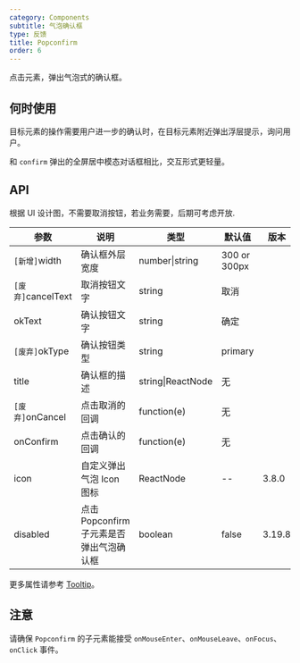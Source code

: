 ```yaml
---
category: Components
subtitle: 气泡确认框
type: 反馈
title: Popconfirm
order: 6
---
```


点击元素，弹出气泡式的确认框。

## 何时使用

目标元素的操作需要用户进一步的确认时，在目标元素附近弹出浮层提示，询问用户。

和 `confirm` 弹出的全屏居中模态对话框相比，交互形式更轻量。

## API

根据 UI 设计图，不需要取消按钮，若业务需要，后期可考虑开放.

| 参数 | 说明 | 类型 | 默认值 | 版本 |
| --- | --- | --- | --- | --- |
| `[新增]`width | 确认框外层宽度 | number\|string | 300 or 300px |  |
| `[废弃]`cancelText | 取消按钮文字 | string | 取消 |  |
| okText | 确认按钮文字 | string | 确定 |  |
| `[废弃]`okType | 确认按钮类型 | string | primary |  |
| title | 确认框的描述 | string\|ReactNode | 无 |  |
| `[废弃]`onCancel | 点击取消的回调 | function(e) | 无 |  |
| onConfirm | 点击确认的回调 | function(e) | 无 |  |
| icon | 自定义弹出气泡 Icon 图标 | ReactNode | -- | 3.8.0 |
| disabled | 点击 Popconfirm 子元素是否弹出气泡确认框 | boolean | false | 3.19.8 |

更多属性请参考 [Tooltip](/components/tooltip/#API)。

## 注意

请确保 `Popconfirm` 的子元素能接受 `onMouseEnter`、`onMouseLeave`、`onFocus`、`onClick` 事件。
